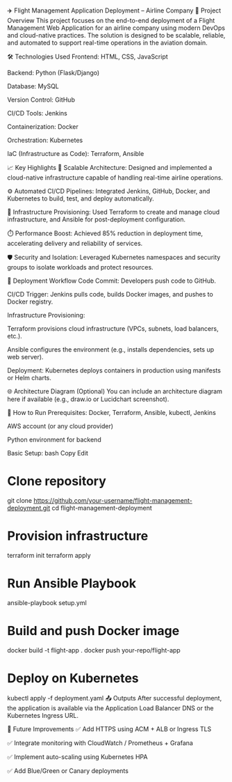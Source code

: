 ✈️ Flight Management Application Deployment – Airline Company
🚀 Project Overview
This project focuses on the end-to-end deployment of a Flight Management Web Application for an airline company using modern DevOps and cloud-native practices. The solution is designed to be scalable, reliable, and automated to support real-time operations in the aviation domain.

🛠️ Technologies Used
Frontend: HTML, CSS, JavaScript

Backend: Python (Flask/Django)

Database: MySQL

Version Control: GitHub

CI/CD Tools: Jenkins

Containerization: Docker

Orchestration: Kubernetes

IaC (Infrastructure as Code): Terraform, Ansible

📈 Key Highlights
🔧 Scalable Architecture: Designed and implemented a cloud-native infrastructure capable of handling real-time airline operations.

⚙️ Automated CI/CD Pipelines: Integrated Jenkins, GitHub, Docker, and Kubernetes to build, test, and deploy automatically.

🧱 Infrastructure Provisioning: Used Terraform to create and manage cloud infrastructure, and Ansible for post-deployment configuration.

⏱️ Performance Boost: Achieved 85% reduction in deployment time, accelerating delivery and reliability of services.

🛡️ Security and Isolation: Leveraged Kubernetes namespaces and security groups to isolate workloads and protect resources.

🧪 Deployment Workflow
Code Commit: Developers push code to GitHub.

CI/CD Trigger: Jenkins pulls code, builds Docker images, and pushes to Docker registry.

Infrastructure Provisioning:

Terraform provisions cloud infrastructure (VPCs, subnets, load balancers, etc.).

Ansible configures the environment (e.g., installs dependencies, sets up web server).

Deployment: Kubernetes deploys containers in production using manifests or Helm charts.

🌐 Architecture Diagram (Optional)
You can include an architecture diagram here if available (e.g., draw.io or Lucidchart screenshot).

📜 How to Run
Prerequisites:
Docker, Terraform, Ansible, kubectl, Jenkins

AWS account (or any cloud provider)

Python environment for backend

Basic Setup:
bash
Copy
Edit
# Clone repository
git clone https://github.com/your-username/flight-management-deployment.git
cd flight-management-deployment

# Provision infrastructure
terraform init
terraform apply

# Run Ansible Playbook
ansible-playbook setup.yml

# Build and push Docker image
docker build -t flight-app .
docker push your-repo/flight-app

# Deploy on Kubernetes
kubectl apply -f deployment.yaml
📤 Outputs
After successful deployment, the application is available via the Application Load Balancer DNS or the Kubernetes Ingress URL.

🔧 Future Improvements
✅ Add HTTPS using ACM + ALB or Ingress TLS

✅ Integrate monitoring with CloudWatch / Prometheus + Grafana

✅ Implement auto-scaling using Kubernetes HPA

✅ Add Blue/Green or Canary deployments






